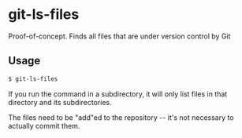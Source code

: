 # git-ls-files
Proof-of-concept.  Finds all files that are under version control by Git

## Usage
```bash
$ git-ls-files
```

If you run the command in a subdirectory, it will only list files in that directory and its subdirectories.

The files need to be "add"ed to the repository -- it's not necessary to actually commit them.
